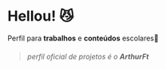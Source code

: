 # Hellou! 😼
Perfil para **trabalhos** e **conteúdos** escolares🏫  
> ###### perfil oficial de projetos é o ***ArthurFt***




